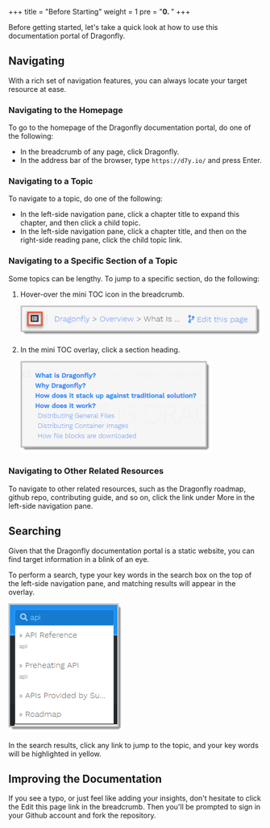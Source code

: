 +++
title = "Before Starting"
weight = 1
pre = "<b>0. </b>"
+++

Before getting started, let's take a quick look at how to use this documentation portal of Dragonfly.

## Navigating

With a rich set of navigation features, you can always locate your target resource at ease.

### Navigating to the Homepage

To go to the homepage of the Dragonfly documentation portal, do one of the following:

- In the breadcrumb of any page, click Dragonfly.
- In the address bar of the browser, type `https://d7y.io/` and press Enter.

### Navigating to a Topic

To navigate to a topic, do one of the following:

- In the left-side navigation pane, click a chapter title to expand this chapter, and then click a child topic.
- In the left-side navigation pane, click a chapter title, and then on the right-side reading pane, click the child topic link.

### Navigating to a Specific Section of a Topic

Some topics can be lengthy. To jump to a specific section, do the following:

1. Hover-over the mini TOC icon in the breadcrumb.

    ![](../images/bt_mini_toc_en.png)
2. In the mini TOC overlay, click a section heading.

    ![](../images/sc_mini_toc_en.png)

### Navigating to Other Related Resources

To navigate to other related resources, such as the Dragonfly roadmap, github repo, contributing guide, and so on, click the link under More in the left-side navigation pane.

## Searching

Given that the Dragonfly documentation portal is a static website, you can find target information in a blink of an eye.

To perform a search, type your key words in the search box on the top of the left-side navigation pane, and matching results will appear in the overlay.

![](../images/f_search_box_en.png)

In the search results, click any link to jump to the topic, and your key words will be highlighted in yellow.

## Improving the Documentation

If you see a typo, or just feel like adding your insights, don't hesitate to click the Edit this page link in the breadcrumb. Then you'll be prompted to sign in your Github account and fork the repository.